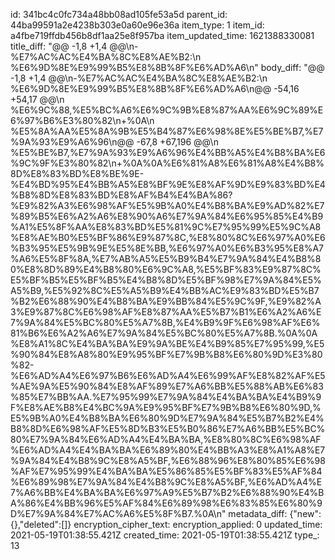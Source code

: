 id: 341bc4c0fc734a48bb08ad105fe53a5d
parent_id: 44ba99591a2e4238b303e0a60e96e36a
item_type: 1
item_id: a4fbe719ffdb456b8df1aa25e8f957ba
item_updated_time: 1621388330081
title_diff: "@@ -1,8 +1,4 @@\\n-%E7%AC%AC%E4%BA%8C%E8%AE%B2:\\n %E6%9D%8E%E9%99%B5%E8%8B%8F%E6%AD%A6\\n"
body_diff: "@@ -1,8 +1,4 @@\\n-%E7%AC%AC%E4%BA%8C%E8%AE%B2:\\n %E6%9D%8E%E9%99%B5%E8%8B%8F%E6%AD%A6\\n@@ -54,16 +54,17 @@\\n %E6%9C%88,%E5%BC%A6%E6%9C%9B%E8%87%AA%E6%9C%89%E6%97%B6%E3%80%82\\n+%0A\\n %E5%8A%AA%E5%8A%9B%E5%B4%87%E6%98%8E%E5%BE%B7,%E7%9A%93%E9%A6%96\\n@@ -67,8 +67,196 @@\\n %E5%BE%B7,%E7%9A%93%E9%A6%96%E4%BB%A5%E4%B8%BA%E6%9C%9F%E3%80%82\\n+%0A%0A%E6%81%A8%E6%81%A8%E4%B8%8D%E8%83%BD%E8%BE%9E-%E4%BD%95%E4%BB%A5%E8%BF%9E%E8%AF%9D%E9%83%BD%E4%B8%8D%E8%83%BD%E8%AF%B4%E4%BA%86?%E9%82%A3%E6%98%AF%E5%9B%A0%E4%B8%BA%E9%AD%82%E7%89%B5%E6%A2%A6%E8%90%A6%E7%9A%84%E6%95%85%E4%B9%A1%E5%8F%AA%E8%83%BD%E5%81%9C%E7%95%99%E5%9C%A8%E8%AE%B0%E5%BF%86%E9%87%8C,%E8%80%8C%E6%97%A0%E6%B3%95%E5%9B%9E%E5%8E%BB,%E6%97%A0%E6%B3%95%E8%A7%A6%E5%8F%8A,%E7%AB%A5%E5%B9%B4%E7%9A%84%E4%B8%80%E8%8D%89%E4%B8%80%E6%9C%A8,%E5%BF%83%E9%87%8C%E5%BF%B5%E5%BF%B5%E4%B8%8D%E5%BF%98%E7%9A%84%E5%A5%B9,%E5%92%8C%E5%A5%B9%E4%BB%AC%E9%83%BD%E5%B7%B2%E6%88%90%E4%B8%BA%E9%BB%84%E5%9C%9F,%E9%82%A3%E9%87%8C%E6%98%AF%E8%87%AA%E5%B7%B1%E6%A2%A6%E7%9A%84%E5%BC%80%E5%A7%8B,%E4%B9%9F%E6%98%AF%E6%81%B6%E6%A2%A6%E7%9A%84%E5%BC%80%E5%A7%8B.%0A%0A%E8%A1%8C%E4%BA%BA%E9%9A%BE%E4%B9%85%E7%95%99,%E5%90%84%E8%A8%80%E9%95%BF%E7%9B%B8%E6%80%9D%E3%80%82-%E6%AD%A4%E6%97%B6%E6%AD%A4%E6%99%AF%E8%82%AF%E5%AE%9A%E5%90%84%E8%AF%89%E7%A6%BB%E5%88%AB%E6%83%85%E7%BB%AA.%E7%95%99%E7%9A%84%E4%BA%BA%E4%B9%9F%E8%AE%B8%E4%BC%9A%E9%95%BF%E7%9B%B8%E6%80%9D,%E5%9B%A0%E4%B8%BA%E6%80%9D%E7%9A%84%E5%B7%B2%E4%B8%8D%E6%98%AF%E5%8D%B3%E5%B0%86%E7%A6%BB%E5%BC%80%E7%9A%84%E6%AD%A4%E4%BA%BA,%E8%80%8C%E6%98%AF%E6%AD%A4%E4%BA%BA%E6%89%80%E4%BB%A3%E8%A1%A8%E7%9A%84%E4%B8%9C%E8%A5%BF,%E6%88%96%E8%80%85%E6%98%AF%E7%95%99%E4%BA%BA%E5%86%85%E5%BF%83%E5%AF%84%E6%89%98%E7%9A%84%E4%B8%9C%E8%A5%BF,%E6%AD%A4%E7%A6%BB%E4%BA%BA%E6%97%A9%E5%B7%B2%E6%88%90%E4%BA%86%E4%BB%96%E5%AF%84%E6%89%98%E6%83%85%E6%80%9D%E7%9A%84%E7%AC%A6%E5%8F%B7.%0A\\n"
metadata_diff: {"new":{},"deleted":[]}
encryption_cipher_text: 
encryption_applied: 0
updated_time: 2021-05-19T01:38:55.421Z
created_time: 2021-05-19T01:38:55.421Z
type_: 13